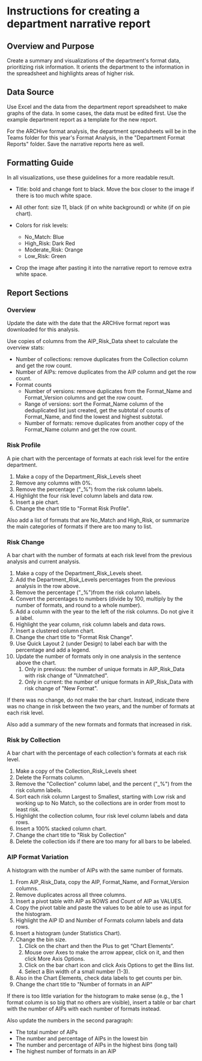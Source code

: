 # Instructions for creating a department narrative report

## Overview and Purpose

Create a summary and visualizations of the department's format data, prioritizing risk information.
It orients the department to the information in the spreadsheet and highlights areas of higher risk. 

## Data Source

Use Excel and the data from the department report spreadsheet to make graphs of the data.
In some cases, the data must be edited first.
Use the example department report as a template for the new report.

For the ARCHive format analysis, the department spreadsheets will be in the Teams folder for this year's Format Analysis, 
in the "Department Format Reports" folder. Save the narrative reports here as well. 

## Formatting Guide

In all visualizations, use these guidelines for a more readable result.

- Title: bold and change font to black. Move the box closer to the image if there is too much white space.

- All other font: size 11, black (if on white background) or white (if on pie chart).

- Colors for risk levels:
   - No_Match: Blue
   - High_Risk: Dark Red
   - Moderate_Risk: Orange
   - Low_Risk: Green

- Crop the image after pasting it into the narrative report to remove extra white space. 

## Report Sections

### Overview

Update the date with the date that the ARCHive format report was downloaded for this analysis.

Use copies of columns from the AIP_Risk_Data sheet to calculate the overview stats:
- Number of collections: remove duplicates from the Collection column and get the row count.  
- Number of AIPs: remove duplicates from the AIP column and get the row count.
- Format counts 
  - Number of versions: remove duplicates from the Format_Name and Format_Version columns and get the row count.
  - Range of versions: sort the Format_Name column of the deduplicated list just created, 
    get the subtotal of counts of Format_Name, and find the lowest and highest subtotal.
  - Number of formats: remove duplicates from another copy of the Format_Name column and get the row count.  
    
### Risk Profile

A pie chart with the percentage of formats at each risk level for the entire department.

1. Make a copy of the Department_Risk_Levels sheet
2. Remove any columns with 0%.
3. Remove the percentage ("_%") from the risk column labels.
4. Highlight the four risk level column labels and data row.
5. Insert a pie chart.
6. Change the chart title to "Format Risk Profile". 

Also add a list of formats that are No_Match and High_Risk, 
or summarize the main categories of formats if there are too many to list.

### Risk Change

A bar chart with the number of formats at each risk level from the previous analysis and current analysis.

1. Make a copy of the Department_Risk_Levels sheet.
2. Add the Department_Risk_Levels percentages from the previous analysis in the row above.
3. Remove the percentage ("_%")from the risk column labels.
4. Convert the percentages to numbers (divide by 100, multiply by the number of formats, and round to a whole number).
5. Add a column with the year to the left of the risk columns. Do not give it a label.   
6. Highlight the year column, risk column labels and data rows.
7. Insert a clustered column chart.
8. Change the chart title to "Format Risk Change".
9. Use Quick Layout 2 (under Design) to label each bar with the percentage and add a legend.
10. Update the number of formats only in one analysis in the sentence above the chart.  
    1. Only in previous: the number of unique formats in AIP_Risk_Data with risk change of "Unmatched".  
    2. Only in current: the number of unique formats in AIP_Risk_Data with risk change of "New Format".

If there was no change, do not make the bar chart.
Instead, indicate there was no change in risk between the two years, and the number of formats at each risk level.

Also add a summary of the new formats and formats that increased in risk.
    
### Risk by Collection

A bar chart with the percentage of each collection's formats at each risk level.

1. Make a copy of the Collection_Risk_Levels sheet
2. Delete the Formats column.
3. Remove the "Collection" column label, and the percent ("_%") from the risk column labels.
4. Sort each risk column Largest to Smallest, starting with Low risk and working up to No Match,
   so the collections are in order from most to least risk.
5. Highlight the collection column, four risk level column labels and data rows.
6. Insert a 100% stacked column chart.
7. Change the chart title to "Risk by Collection" 
8. Delete the collection ids if there are too many for all bars to be labeled.

### AIP Format Variation

A histogram with the number of AIPs with the same number of formats.

1. From AIP_Risk_Data, copy the AIP, Format_Name, and Format_Version columns.
2. Remove duplicates across all three columns.
3. Insert a pivot table with AIP as ROWS and Count of AIP as VALUES.
4. Copy the pivot table and paste the values to be able to use as input for the histogram.
5. Highlight the AIP ID and Number of Formats column labels and data rows.
6. Insert a histogram (under Statistics Chart).
7. Change the bin size.
    1. Click on the chart and then the Plus to get “Chart Elements”. 
    2. Mouse over Axes to make the arrow appear, click on it, and then click More Axis Options. 
    3. Click on the bar chart icon and click Axis Options to get the Bins list. 
    4. Select a Bin width of a small number (1-3).
8. Also in the Chart Elements, check data labels to get counts per bin.
9. Change the chart title to "Number of formats in an AIP"

If there is too little variation for the histogram to make sense 
(e.g., the 1 format column is so big that no others are visible), 
insert a table or bar chart with the number of AIPs with each number of formats instead.

Also update the numbers in the second paragraph:
* The total number of AIPs
* The number and percentage of AIPs in the lowest bin
* The number and percentage of AIPs in the highest bins (long tail) 
* The highest number of formats in an AIP
